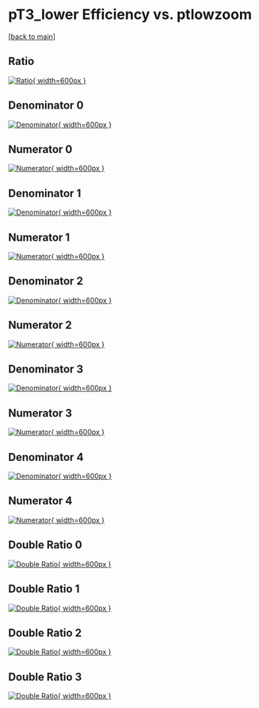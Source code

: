 # pT3_lower Efficiency vs. ptlowzoom

[[back to main](./)]



## Ratio

[![Ratio](../mtv/var/pT3_lower_vtr_13_-1_eff_ptlowzoom.png){ width=600px }](../mtv/var/pT3_lower_vtr_13_-1_eff_ptlowzoom.pdf)

## Denominator 0

[![Denominator](../mtv/den/pT3_lower_vtr_13_-1_eff_ptlowzoom_den0.png){ width=600px }](../mtv/den/pT3_lower_vtr_13_-1_eff_ptlowzoom_den0.pdf)

## Numerator 0

[![Numerator](../mtv/num/pT3_lower_vtr_13_-1_eff_ptlowzoom_num0.png){ width=600px }](../mtv/num/pT3_lower_vtr_13_-1_eff_ptlowzoom_num0.pdf)

## Denominator 1

[![Denominator](../mtv/den/pT3_lower_vtr_13_-1_eff_ptlowzoom_den1.png){ width=600px }](../mtv/den/pT3_lower_vtr_13_-1_eff_ptlowzoom_den1.pdf)

## Numerator 1

[![Numerator](../mtv/num/pT3_lower_vtr_13_-1_eff_ptlowzoom_num1.png){ width=600px }](../mtv/num/pT3_lower_vtr_13_-1_eff_ptlowzoom_num1.pdf)

## Denominator 2

[![Denominator](../mtv/den/pT3_lower_vtr_13_-1_eff_ptlowzoom_den2.png){ width=600px }](../mtv/den/pT3_lower_vtr_13_-1_eff_ptlowzoom_den2.pdf)

## Numerator 2

[![Numerator](../mtv/num/pT3_lower_vtr_13_-1_eff_ptlowzoom_num2.png){ width=600px }](../mtv/num/pT3_lower_vtr_13_-1_eff_ptlowzoom_num2.pdf)

## Denominator 3

[![Denominator](../mtv/den/pT3_lower_vtr_13_-1_eff_ptlowzoom_den3.png){ width=600px }](../mtv/den/pT3_lower_vtr_13_-1_eff_ptlowzoom_den3.pdf)

## Numerator 3

[![Numerator](../mtv/num/pT3_lower_vtr_13_-1_eff_ptlowzoom_num3.png){ width=600px }](../mtv/num/pT3_lower_vtr_13_-1_eff_ptlowzoom_num3.pdf)

## Denominator 4

[![Denominator](../mtv/den/pT3_lower_vtr_13_-1_eff_ptlowzoom_den4.png){ width=600px }](../mtv/den/pT3_lower_vtr_13_-1_eff_ptlowzoom_den4.pdf)

## Numerator 4

[![Numerator](../mtv/num/pT3_lower_vtr_13_-1_eff_ptlowzoom_num4.png){ width=600px }](../mtv/num/pT3_lower_vtr_13_-1_eff_ptlowzoom_num4.pdf)

## Double Ratio 0

[![Double Ratio](../mtv/ratio/pT3_lower_vtr_13_-1_eff_ptlowzoom_ratio0.png){ width=600px }](../mtv/ratio/pT3_lower_vtr_13_-1_eff_ptlowzoom_ratio0.pdf)

## Double Ratio 1

[![Double Ratio](../mtv/ratio/pT3_lower_vtr_13_-1_eff_ptlowzoom_ratio1.png){ width=600px }](../mtv/ratio/pT3_lower_vtr_13_-1_eff_ptlowzoom_ratio1.pdf)

## Double Ratio 2

[![Double Ratio](../mtv/ratio/pT3_lower_vtr_13_-1_eff_ptlowzoom_ratio2.png){ width=600px }](../mtv/ratio/pT3_lower_vtr_13_-1_eff_ptlowzoom_ratio2.pdf)

## Double Ratio 3

[![Double Ratio](../mtv/ratio/pT3_lower_vtr_13_-1_eff_ptlowzoom_ratio3.png){ width=600px }](../mtv/ratio/pT3_lower_vtr_13_-1_eff_ptlowzoom_ratio3.pdf)

